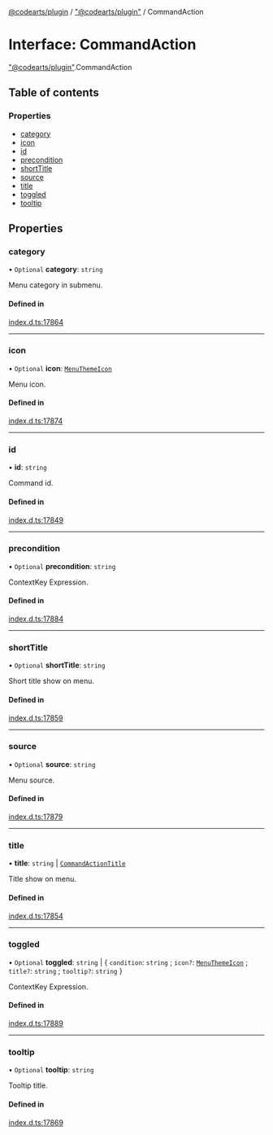[@codearts/plugin](../README.md) / ["@codearts/plugin"](../modules/_codearts_plugin_.md) / CommandAction

# Interface: CommandAction

["@codearts/plugin"](../modules/_codearts_plugin_.md).CommandAction

## Table of contents

### Properties

- [category](codearts_plugin_.CommandAction.md#category)
- [icon](codearts_plugin_.CommandAction.md#icon)
- [id](codearts_plugin_.CommandAction.md#id)
- [precondition](codearts_plugin_.CommandAction.md#precondition)
- [shortTitle](codearts_plugin_.CommandAction.md#shorttitle)
- [source](codearts_plugin_.CommandAction.md#source)
- [title](codearts_plugin_.CommandAction.md#title)
- [toggled](codearts_plugin_.CommandAction.md#toggled)
- [tooltip](codearts_plugin_.CommandAction.md#tooltip)

## Properties

### category

• `Optional` **category**: `string`

Menu category in submenu.

#### Defined in

[index.d.ts:17864](https://github.com/xyz-fish/cloudide-plugin-api/blob/9927cd6/index.d.ts#L17864)

___

### icon

• `Optional` **icon**: [`MenuThemeIcon`](codearts_plugin_.MenuThemeIcon.md)

Menu icon.

#### Defined in

[index.d.ts:17874](https://github.com/xyz-fish/cloudide-plugin-api/blob/9927cd6/index.d.ts#L17874)

___

### id

• **id**: `string`

Command id.

#### Defined in

[index.d.ts:17849](https://github.com/xyz-fish/cloudide-plugin-api/blob/9927cd6/index.d.ts#L17849)

___

### precondition

• `Optional` **precondition**: `string`

ContextKey Expression.

#### Defined in

[index.d.ts:17884](https://github.com/xyz-fish/cloudide-plugin-api/blob/9927cd6/index.d.ts#L17884)

___

### shortTitle

• `Optional` **shortTitle**: `string`

Short title show on menu.

#### Defined in

[index.d.ts:17859](https://github.com/xyz-fish/cloudide-plugin-api/blob/9927cd6/index.d.ts#L17859)

___

### source

• `Optional` **source**: `string`

Menu source.

#### Defined in

[index.d.ts:17879](https://github.com/xyz-fish/cloudide-plugin-api/blob/9927cd6/index.d.ts#L17879)

___

### title

• **title**: `string` \| [`CommandActionTitle`](codearts_plugin_.CommandActionTitle.md)

Title show on menu.

#### Defined in

[index.d.ts:17854](https://github.com/xyz-fish/cloudide-plugin-api/blob/9927cd6/index.d.ts#L17854)

___

### toggled

• `Optional` **toggled**: `string` \| { `condition`: `string` ; `icon?`: [`MenuThemeIcon`](codearts_plugin_.MenuThemeIcon.md) ; `title?`: `string` ; `tooltip?`: `string`  }

ContextKey Expression.

#### Defined in

[index.d.ts:17889](https://github.com/xyz-fish/cloudide-plugin-api/blob/9927cd6/index.d.ts#L17889)

___

### tooltip

• `Optional` **tooltip**: `string`

Tooltip title.

#### Defined in

[index.d.ts:17869](https://github.com/xyz-fish/cloudide-plugin-api/blob/9927cd6/index.d.ts#L17869)
